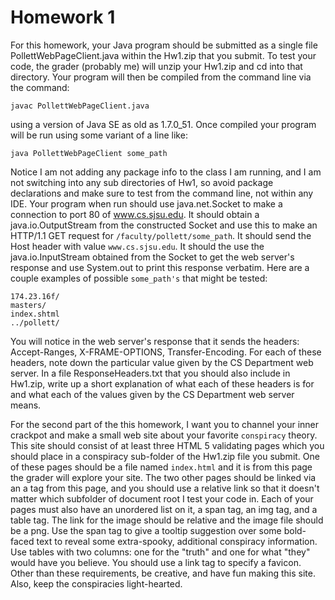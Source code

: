 # Homework 1

For this homework, your Java program should be submitted as a single file PollettWebPageClient.java within the Hw1.zip that you submit. To test your code, the grader (probably me) will unzip your Hw1.zip and cd into that directory. Your program will then be compiled from the command line via the command: 

`javac PollettWebPageClient.java`

using a version of Java SE as old as 1.7.0_51. Once compiled your program will be run using some variant of a line like:

`java PollettWebPageClient some_path`

Notice I am not adding any package info to the class I am running, and I am not switching into any sub directories of Hw1, so avoid package declarations and make sure to test from the command line, not within any IDE. Your program when run should use java.net.Socket to make a connection to port 80 of www.cs.sjsu.edu. It should obtain a java.io.OutputStream from the constructed Socket and use this to make an HTTP/1.1 GET request for `/faculty/pollett/some_path`. It should send the Host header with value `www.cs.sjsu.edu`. It should the use the java.io.InputStream obtained from the Socket to get the web server's response and use System.out to print this response verbatim. Here are a couple examples of possible `some_path's` that might be tested:

```
174.23.16f/
masters/
index.shtml
../pollett/
```

You will notice in the web server's response that it sends the headers: Accept-Ranges, X-FRAME-OPTIONS, Transfer-Encoding. For each of these headers, note down the particular value given by the CS Department web server. In a file ResponseHeaders.txt that you should also include in Hw1.zip, write up a short explanation of what each of these headers is for and what each of the values given by the CS Department web server means.

For the second part of the this homework, I want you to channel your inner crackpot and make a small web site about your favorite `conspiracy` theory. This site should consist of at least three HTML 5 validating pages which you should place in a conspiracy sub-folder of the Hw1.zip file you submit. One of these pages should be a file named `index.html` and it is from this page the grader will explore your site. The two other pages should be linked via an a tag from this page, and you should use a relative link so that it doesn't matter which subfolder of document root I test your code in. Each of your pages must also have an unordered list on it, a span tag, an img tag, and a table tag. The link for the image should be relative and the image file should be a png. Use the span tag to give a tooltip suggestion over some bold-faced text to reveal some extra-spooky, additional conspiracy information. Use tables with two columns: one for the "truth" and one for what "they" would have you believe. You should use a link tag to specify a favicon. Other than these requirements, be creative, and have fun making this site. Also, keep the conspiracies light-hearted.